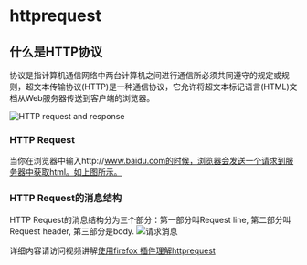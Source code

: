# httprequest
## 什么是HTTP协议
协议是指计算机通信网络中两台计算机之间进行通信所必须共同遵守的规定或规则，超文本传输协议(HTTP)是一种通信协议，它允许将超文本标记语言(HTML)文档从Web服务器传送到客户端的浏览器。

![HTTP request and response](http://upload-images.jianshu.io/upload_images/1975835-dfb161d99cb6b32d.png?imageMogr2/auto-orient/strip%7CimageView2/2/w/1240)

### HTTP Request
当你在浏览器中输入http://www.baidu.com的时候，浏览器会发送一个请求到服务器中获取html。如上图所示。

### HTTP Request的消息结构
HTTP Request的消息结构分为三个部分：第一部分叫Request line, 第二部分叫Request header, 第三部分是body.
![请求消息](http://upload-images.jianshu.io/upload_images/1975835-e670d4db37488fc5.png?imageMogr2/auto-orient/strip%7CimageView2/2/w/540)


详细内容请访问视频讲解[使用firefox 插件理解httprequest](http://odsyciu9w.bkt.clouddn.com/httprequest.mp4)


